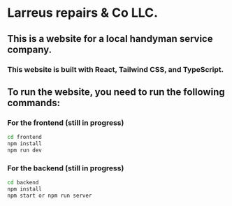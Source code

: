 # Larreus repairs & Co LLC.

## This is a website for a local handyman service company.

### This website is built with React, Tailwind CSS, and TypeScript.

## To run the website, you need to run the following commands:

### For the frontend (still in progress)

```bash
cd frontend
npm install
npm run dev
```

### For the backend (still in progress)

```bash
cd backend
npm install
npm start or npm run server
```

